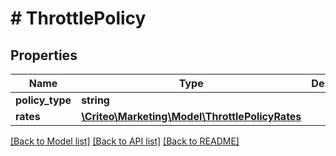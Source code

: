 # # ThrottlePolicy

## Properties

Name | Type | Description | Notes
------------ | ------------- | ------------- | -------------
**policy_type** | **string** |  | [optional] 
**rates** | [**\Criteo\Marketing\Model\ThrottlePolicyRates**](ThrottlePolicyRates.md) |  | [optional] 

[[Back to Model list]](../../README.md#documentation-for-models) [[Back to API list]](../../README.md#documentation-for-api-endpoints) [[Back to README]](../../README.md)


